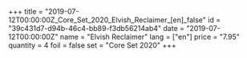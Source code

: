 +++
title = "2019-07-12T00:00:00Z_Core_Set_2020_Elvish_Reclaimer_[en]_false"
id = "39c431d7-d94b-46c4-bb89-f3db56214ab4"
date = "2019-07-12T00:00:00Z"
name = "Elvish Reclaimer"
lang = ["en"]
price = "7.95"
quantity = 4
foil = false
set = "Core Set 2020"
+++
